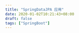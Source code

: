 ```yaml
---
title: "SpringDataJPA 应用"
date: 2020-01-02T10:21:43+08:00
draft: false
tags: ["SpringBoot"]
---
```


